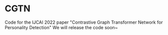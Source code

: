 # CGTN
Code for the IJCAI 2022 paper "Contrastive Graph Transformer Network for Personality Detection"
We will release the code soon~
